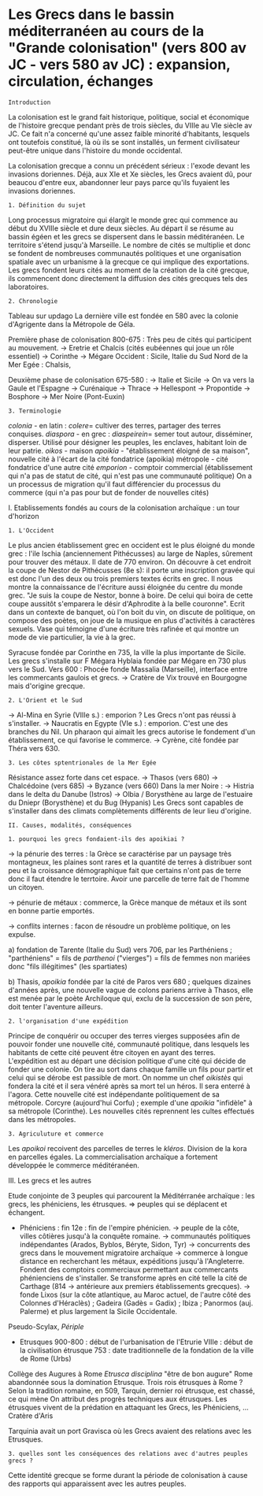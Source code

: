 # Les Grecs dans le bassin méditerranéen au cours de la "Grande colonisation" (vers 800 av JC - vers 580 av JC) : expansion, circulation, échanges

	Introduction

La colonisation est le grand fait historique, politique, social et économique de l'histoire grecque pendant près de trois siècles, du VIIIe au VIe siècle av JC. Ce fait n'a concerné qu'une assez faible minorité d'habitants, lesquels ont toutefois constitué, là où ils se sont installés, un ferment civilisateur peut-être unique dans l'histoire du monde occidental. 

La colonisation grecque a connu un précédent sérieux : l'exode devant les invasions doriennes. Déjà, aux XIe et Xe siècles, les Grecs avaient dû, pour beaucou d'entre eux, abandonner leur pays parce qu'ils fuyaient les invasions doriennes. 

	1. Définition du sujet 

Long processus migratoire qui élargit le monde grec qui commence au début du XVIIIe siècle et dure deux siècles. Au départ il se résume au bassin égéen et les grecs se dispersent dans le bassin méditéranéen.  Le territoire s'étend jusqu'à Marseille. 
Le nombre de cités se multiplie et donc se fondent de nombreuses communautés politiques et une organisation spatiale avec un urbanisme à la grecque ce qui implique des exportations.
Les grecs fondent leurs cités au moment de la création de la cité grecque, ils commencent donc directement la diffusion des cités grecques tels des laboratoires. 

	2. Chronologie 
	
Tableau sur updago
La dernière ville est fondée en 580 avec la colonie d'Agrigente dans la Métropole de Géla. 

Première phase de colonisation 800-675 : 
Très peu de cités qui participent au mouvement. 
-> Eretrie et Chalcis (cités eubéennes qui joue un rôle essentiel)
-> Corinthe 
-> Mégare 
Occident : Sicile, Italie du Sud
Nord de la Mer Egée : Chalsis, 

Deuxième phase de colonisation 675-580 : 
-> Italie et Sicile 
-> On va vers la Gaule et l'Espagne 
-> Curénaique 
-> Thrace
-> Hellespont 
-> Propontide 
-> Bosphore
-> Mer Noire (Pont-Euxin)

	3. Terminologie 
	
*colonia* - en latin : *colere*= cultiver des terres, partager des terres conquises. 
*diaspora* - en grec : *diaspeirein*= semer tout autour, disséminer, disperser. 
Utilisé pour désigner les peuples, les enclaves, habitant loin de leur patrie. 
*oikos* - maison
*apoikia* - "établissement éloigné de sa maison", nouvelle cité à l'écart de la cité fondatrice (apoikia)
métropole - cité fondatrice d'une autre cité
*emporion* - comptoir commercial (établissement qui n'a pas de statut de cité, qui n'est pas une communauté politique)
On a un processus de migration qu'il faut différencier du processus du commerce (qui n'a pas pour but de fonder de nouvelles cités)

I. Etablissements fondés au cours de la colonisation archaïque : un tour d'horizon

	1. L'Occident 
	
Le plus ancien établissement grec en occident est le plus éloigné du monde grec : l'ile Ischia (anciennement Pithécusses) au large de Naples, sûrement pour trouver des métaux. Il date de 770 environ. 
On découvre à cet endroit la coupe de Nestor de Pithécusses (8e s): il porte une inscription gravée qui est donc l'un des deux ou trois premiers textes écrits en grec. Il nous montre la connaissance de l'écriture aussi éloignée du centre du monde grec. 
"Je suis la coupe de Nestor, bonne à boire. De celui qui boira de cette coupe aussitôt s'emparera le désir d'Aphrodite à la belle couronne". 
Ecrit dans un contexte de banquet, où l'on boit du vin, on discute de politique, on compose des poètes, on joue de la musique en plus d'activités à caractères sexuels. Vase qui témoigne d'une écriture très rafinée et qui montre un mode de vie particulier, la vie à la grec. 

Syracuse fondée par Corinthe en 735, la ville la plus importante de Sicile. Les grecs s'installe sur F
Mégara Hyblaia fondée par Mégare en 730 plus vers le Sud. 
Vers 600 : Phocée fonde Massalia (Marseille), interface entre les commercants gaulois et grecs. -> Cratère de Vix trouvé en Bourgogne mais d'origine grecque. 

	2. L'Orient et le Sud

-> Al-Mina en Syrie (VIIIe s.) : emporion ? Les Grecs n'ont pas réussi à s'installer. 
-> Naucratis en Egypte (VIe s.) : emporion. C'est une des branches du Nil. Un pharaon qui aimait les grecs autorise le fondement d'un établissement, ce qui favorise le commerce. 
-> Cyrène, cité fondée par Théra vers 630.

	3. Les côtes sptentrionales de la Mer Egée 

Résistance assez forte dans cet espace. 
-> Thasos (vers 680)
-> Chalcédoine (vers 685)
-> Byzance (vers 660)
Dans la mer Noire : 
-> Histria dans le delta du Danube (Istros)
-> Olbia / Borysthène au large de l'estuaire du Dniepr (Borysthène) et du Bug (Hypanis)
Les Grecs sont capables de s'installer dans des climats complètements différents de leur lieu d'origine. 

	II. Causes, modalités, conséquences 

	1. pourquoi les grecs fondaient-ils des apoikiai ? 

-> la pénurie des terres : la Grèce se caractérise par un paysage très montagneux, les plaines sont rares et la quantité de terres à distribuer sont peu et la croissance démographique fait que certains n'ont pas de terre donc il faut étendre le terrtoire. Avoir une parcelle de terre fait de l'homme un citoyen. 

-> pénurie de métaux : commerce, la Grèce manque de métaux et ils sont en bonne partie emportés. 

-> conflits internes : facon de résoudre un problème politique, on les expulse. 

a) fondation de Tarente (Italie du Sud) vers 706, par les Parthéniens ; "parthéniens" = fils de *parthenoi* ("vierges") = fils de femmes non mariées donc "fils illégitimes" (les spartiates)

b) Thasis, *apoikia* fondée par la cité de Paros vers 680 ; quelques dizaines d'années après, une nouvelle vague de colons pariens arrive à Thasos, elle est menée par le poète Archiloque qui, exclu de la succession de son père, doit tenter l'aventure ailleurs. 

	2. l'organisation d'une expédition 

Principe de conquérir ou occuper des terres vierges supposées afin de pouvoir fonder une nouvelle cité, communauté politique, dans lesquels les habitants de cette cité peuvent être citoyen en ayant des terres. 
L'expédition est au départ une décision politique d'une cité qui décide de fonder une colonie. On tire au sort dans chaque famille un fils pour partir et celui qui se dérobe est passible de mort. On nomme un chef *oikistès* qui fondera la cité et il sera vénéré après sa mort tel un héros. Il sera enterré à l'agora. 
Cette nouvelle cité est indépendante politiquement de sa métropole. Corcyre (aujourd'hui Corfu) ; exemple d'une *apoikia* "infidèle" à sa métropole (Corinthe). 
Les nouvelles cités reprennent les cultes effectués dans les métropoles. 

	3. Agriculuture et commerce 

Les *apoikoi* recoivent des parcelles de terres le *kléros*. Division de la kora en parcelles égales. La commercialisation archaïque a fortement développée le commerce méditéranéen. 

III. Les grecs et les autres  

 Etude conjointe de 3 peuples qui parcourent la Méditérranée archaïque : les grecs, les phéniciens, les étrusques. => peuples qui se déplacent et échangent. 
 
- Phéniciens : 
	fin 12e : fin de l'empire phénicien. 
-> peuple de la côte, villes côtières jusqu'à la conquête romaine. 
-> communautés politiques indépendantes  (Arados, Byblos, Béryte, Sidon, Tyr) 
-> concurrents des grecs dans le mouvement migratoire archaïque 
-> commerce à longue distance en recherchant les métaux, expéditions jusqu'à l'Angleterre. Fondent des comptoirs commerciaux permettant aux commercants phénienciens de s'installer. Se transforme après en cité telle la cité de Carthage (814 -> antérieure aux premiers établissements grecques). 
-> fonde Lixos (sur la côte atlantique, au Maroc actuel, de l'autre côté des Colonnes d'Héraclès) ; Gadeira (Gadès = Gadix) ; Ibiza ; Panormos (auj. Palerme) et plus largement la Sicile Occidentale. 

Pseudo-Scylax, *Périple* 

- Etrusques 
900-800 : début de l'urbanisation de l'Etrurie 
VIIIe : début de la civilisation étrusque 
753 : date traditionnelle de la fondation de la ville de Rome (Urbs)

Collège des Augures à Rome 
*Etrusca disciplina*
"être de bon augure"
Rome abandonnée sous la domination Etrusque. Trois rois étrusques à Rome ? 
Selon la tradition romaine, en 509, Tarquin, dernier roi étrusque, est chassé, ce qui mène 
On attribut des progrès techniques aux étrusques. Les étrusques vivent de la prédation en attaquant les Grecs, les Phéniciens, ...
Cratère d'Aris

Tarquinia avait un port Gravisca où les Grecs avaient des relations avec les Etrusques. 

	3. quelles sont les conséquences des relations avec d'autres peuples grecs ? 

Cette identité grecque se forme durant la période de colonisation à cause des rapports qui apparaissent avec les autres peuples. 

